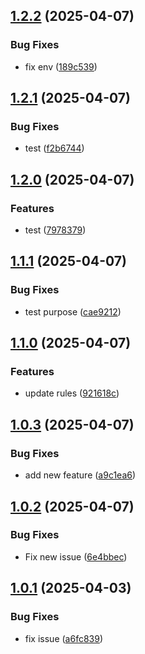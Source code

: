 ## [1.2.2](https://github.com/MARK2273/test-version/compare/v1.2.1...v1.2.2) (2025-04-07)

### Bug Fixes

* fix env ([189c539](https://github.com/MARK2273/test-version/commit/189c53921aa6c06b07bebed41514bac80f2fe8b1))

## [1.2.1](https://github.com/MARK2273/test-version/compare/v1.2.0...v1.2.1) (2025-04-07)

### Bug Fixes

* test ([f2b6744](https://github.com/MARK2273/test-version/commit/f2b674492586ae7a9b11a717d7f284d8780831aa))

## [1.2.0](https://github.com/MARK2273/test-version/compare/v1.1.1...v1.2.0) (2025-04-07)

### Features

* test ([7978379](https://github.com/MARK2273/test-version/commit/7978379ad0b18dfa737c016b4e784c6f8b5a0084))

## [1.1.1](https://github.com/MARK2273/test-version/compare/v1.1.0...v1.1.1) (2025-04-07)

### Bug Fixes

* test purpose ([cae9212](https://github.com/MARK2273/test-version/commit/cae92124c569d396426a439b384715552923d3cc))

## [1.1.0](https://github.com/MARK2273/test-version/compare/v1.0.3...v1.1.0) (2025-04-07)

### Features

* update rules ([921618c](https://github.com/MARK2273/test-version/commit/921618cb846d9a612388853a76e750cd70584ac1))

## [1.0.3](https://github.com/MARK2273/test-version/compare/v1.0.2...v1.0.3) (2025-04-07)


### Bug Fixes

* add new feature ([a9c1ea6](https://github.com/MARK2273/test-version/commit/a9c1ea6acc1123c067cfe11aaad2026a88ae3c5a))

## [1.0.2](https://github.com/MARK2273/test-version/compare/v1.0.1...v1.0.2) (2025-04-07)


### Bug Fixes

* Fix new issue ([6e4bbec](https://github.com/MARK2273/test-version/commit/6e4bbecd458cce053755285ca759581b95f9f025))

## [1.0.1](https://github.com/MARK2273/test-version/compare/v1.0.0...v1.0.1) (2025-04-03)


### Bug Fixes

* fix issue ([a6fc839](https://github.com/MARK2273/test-version/commit/a6fc83967f9548e22a43fd2d716185de43a8dbc2))
